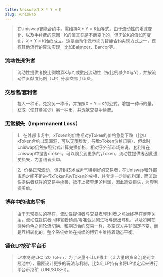 ```yaml
---
title: Uniswap与 X * Y = K
slug: /uniswap
---
```


>在Uniswap智能合约中，需维持X * Y = K恒等式。由于流动性的增减变化，以及手续费的原因，K的值其实是不断变化的，但无论K的值如何变化，X * Y = K始终成立。这是自动化做市商的智能合约实现方式之一，还有其他流行的算法实现，比如Balancer、Bancor等。

### 流动性提供者

>流动性提供者按比例增添X与Y,或撤出流动性（按比例减少X与Y），并按流动性贡献度比例（LP）分享交易手续费。

### 交易者/套利者

>投入一种币，兑换另一种币，并按照X * Y = K的公式，增加一种币的量，获取（使其量减少）另一种币，并贡献交易手续费。

### 无常损失（Impermanent Loss）

>1、在外部市场中，xToken的价格相对yToken的价格急剧下跌（比如xToken合约出现漏洞，可以无限增发，导致xToken价格归零），但此时Uniswap仍然按照公式计算兑换价格，相对于外部市场来说，套利者在Uniswap中抛售xToken，可以购买到更多的yToken，流动性提供者因此遭受损失，为套利者买单。  

>2、价格正常波动，但遇到技术或运气特别好的交易者，在Uniswap和外部市场之间不断进行xToken和yToken的兑换，并套走一定量的利润，而流动性提供者获得的交易手续费，抵不上被套走的利润，因此遭受损失，为套利者买单。

### 博弈中的动态平衡

>由于无常损失的存在，流动性提供者与交易者/套利者之间始终存在博弈关系，流动性提供者同样需要预测/看准合适的进场与退出时机，以及如何在两种角色之间轮流切换。和期货合约交易一样，多空双方并非固定不变，而是互相转化的。整个系统始终在持续的博弈中维持着动态平衡。

### 锁仓LP挖矿平台币

>LP本身是ERC-20 Token，为了尽量不让LP撤出（让大量的资金沉淀到交易池中），需要设计更多的玩法与机制，比如让LP持有者将LP锁定起来进行平台币挖矿（UNI/SUSHI）。